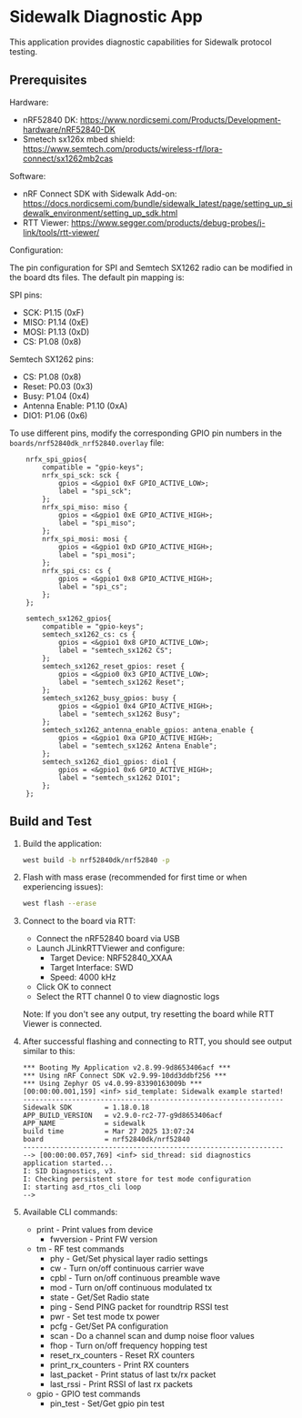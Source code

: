 # Sidewalk Diagnostic App

This application provides diagnostic capabilities for Sidewalk protocol testing.

## Prerequisites

Hardware:
- nRF52840 DK: https://www.nordicsemi.com/Products/Development-hardware/nRF52840-DK
- Smetech sx126x mbed shield: https://www.semtech.com/products/wireless-rf/lora-connect/sx1262mb2cas

Software:
- nRF Connect SDK with Sidewalk Add-on: https://docs.nordicsemi.com/bundle/sidewalk_latest/page/setting_up_sidewalk_environment/setting_up_sdk.html
- RTT Viewer: https://www.segger.com/products/debug-probes/j-link/tools/rtt-viewer/

Configuration:

The pin configuration for SPI and Semtech SX1262 radio can be modified in the board dts files. The default pin mapping is:

SPI pins:
- SCK: P1.15 (0xF)
- MISO: P1.14 (0xE) 
- MOSI: P1.13 (0xD)
- CS: P1.08 (0x8)

Semtech SX1262 pins:
- CS: P1.08 (0x8)
- Reset: P0.03 (0x3)
- Busy: P1.04 (0x4)
- Antenna Enable: P1.10 (0xA)
- DIO1: P1.06 (0x6)

To use different pins, modify the corresponding GPIO pin numbers in the `boards/nrf52840dk_nrf52840.overlay` file:

```dts
	nrfx_spi_gpios{
		compatible = "gpio-keys";
		nrfx_spi_sck: sck {
			gpios = <&gpio1 0xF GPIO_ACTIVE_LOW>;
			label = "spi_sck";
		};
		nrfx_spi_miso: miso {
			gpios = <&gpio1 0xE GPIO_ACTIVE_HIGH>;
			label = "spi_miso";
		};
		nrfx_spi_mosi: mosi {
			gpios = <&gpio1 0xD GPIO_ACTIVE_HIGH>;
			label = "spi_mosi";
		};
		nrfx_spi_cs: cs {
			gpios = <&gpio1 0x8 GPIO_ACTIVE_HIGH>;
			label = "spi_cs";
		};
	};

	semtech_sx1262_gpios{
		compatible = "gpio-keys";
		semtech_sx1262_cs: cs {
			gpios = <&gpio1 0x8 GPIO_ACTIVE_LOW>;
			label = "semtech_sx1262 CS";
		};
		semtech_sx1262_reset_gpios: reset {
			gpios = <&gpio0 0x3 GPIO_ACTIVE_LOW>;
			label = "semtech_sx1262 Reset";
		};
		semtech_sx1262_busy_gpios: busy {
			gpios = <&gpio1 0x4 GPIO_ACTIVE_HIGH>;
			label = "semtech_sx1262 Busy";
		};
		semtech_sx1262_antenna_enable_gpios: antena_enable {
			gpios = <&gpio1 0xa GPIO_ACTIVE_HIGH>;
			label = "semtech_sx1262 Antena Enable";
		};
		semtech_sx1262_dio1_gpios: dio1 {
			gpios = <&gpio1 0x6 GPIO_ACTIVE_HIGH>;
			label = "semtech_sx1262 DIO1";
		};
	};
```

## Build and Test

1. Build the application:

    ```bash
    west build -b nrf52840dk/nrf52840 -p
    ```

2. Flash with mass erase (recommended for first time or when experiencing issues):

    ```bash
    west flash --erase
    ```

3. Connect to the board via RTT:
   - Connect the nRF52840 board via USB 
   - Launch JLinkRTTViewer and configure:
     - Target Device: NRF52840_XXAA
     - Target Interface: SWD
     - Speed: 4000 kHz
   - Click OK to connect
   - Select the RTT channel 0 to view diagnostic logs

   Note: If you don't see any output, try resetting the board while RTT Viewer is connected.

4. After successful flashing and connecting to RTT, you should see output similar to this:

    ```log
    *** Booting My Application v2.8.99-9d8653406acf ***
    *** Using nRF Connect SDK v2.9.99-10dd3ddbf256 ***
    *** Using Zephyr OS v4.0.99-83390163009b ***
    [00:00:00.001,159] <inf> sid_template: Sidewalk example started!
    ----------------------------------------------------------------
    Sidewalk SDK        = 1.18.0.18
    APP_BUILD_VERSION   = v2.9.0-rc2-77-g9d8653406acf
    APP_NAME            = sidewalk
    build time          = Mar 27 2025 13:07:24
    board               = nrf52840dk/nrf52840
    ----------------------------------------------------------------
    --> [00:00:00.057,769] <inf> sid_thread: sid diagnostics application started...
    I: SID Diagnostics, v3.
    I: Checking persistent store for test mode configuration
    I: starting asd_rtos_cli loop
    -->
    ```

5. Available CLI commands:
   - print - Print values from device
     - fwversion - Print FW version
   - tm - RF test commands
     - phy - Get/Set physical layer radio settings
     - cw - Turn on/off continuous carrier wave
     - cpbl - Turn on/off continuous preamble wave
     - mod - Turn on/off continuous modulated tx
     - state - Get/Set Radio state
     - ping - Send PING packet for roundtrip RSSI test
     - pwr - Set test mode tx power
     - pcfg - Get/Set PA configuration
     - scan - Do a channel scan and dump noise floor values
     - fhop - Turn on/off frequency hopping test
     - reset_rx_counters - Reset RX counters
     - print_rx_counters - Print RX counters
     - last_packet - Print status of last tx/rx packet
     - last_rssi - Print RSSI of last rx packets
   - gpio - GPIO test commands
     - pin_test - Set/Get gpio pin test

